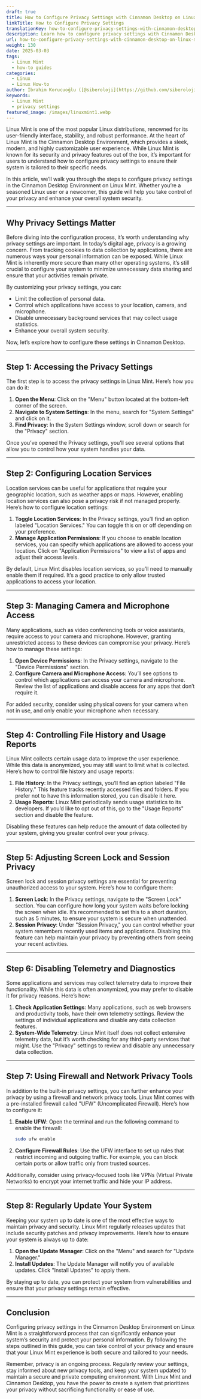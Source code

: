 ```yaml
---
draft: true
title: How to Configure Privacy Settings with Cinnamon Desktop on Linux Mint
linkTitle: How to Configure Privacy Settings
translationKey: how-to-configure-privacy-settings-with-cinnamon-desktop-on-linux-mint
description: Learn how to configure privacy settings with Cinnamon Desktop on Linux Mint
url: how-to-configure-privacy-settings-with-cinnamon-desktop-on-linux-mint
weight: 130
date: 2025-03-03
tags:
  - Linux Mint
  - how-to guides
categories:
  - Linux
  - Linux How-to
author: İbrahim Korucuoğlu ([@siberoloji](https://github.com/siberoloji))
keywords:
  - Linux Mint
  - privacy settings
featured_image: /images/linuxmint1.webp
---
```

Linux Mint is one of the most popular Linux distributions, renowned for its user-friendly interface, stability, and robust performance. At the heart of Linux Mint is the Cinnamon Desktop Environment, which provides a sleek, modern, and highly customizable user experience. While Linux Mint is known for its security and privacy features out of the box, it’s important for users to understand how to configure privacy settings to ensure their system is tailored to their specific needs.

In this article, we’ll walk you through the steps to configure privacy settings in the Cinnamon Desktop Environment on Linux Mint. Whether you’re a seasoned Linux user or a newcomer, this guide will help you take control of your privacy and enhance your overall system security.

---

## Why Privacy Settings Matter

Before diving into the configuration process, it’s worth understanding why privacy settings are important. In today’s digital age, privacy is a growing concern. From tracking cookies to data collection by applications, there are numerous ways your personal information can be exposed. While Linux Mint is inherently more secure than many other operating systems, it’s still crucial to configure your system to minimize unnecessary data sharing and ensure that your activities remain private.

By customizing your privacy settings, you can:

- Limit the collection of personal data.
- Control which applications have access to your location, camera, and microphone.
- Disable unnecessary background services that may collect usage statistics.
- Enhance your overall system security.

Now, let’s explore how to configure these settings in Cinnamon Desktop.

---

## Step 1: Accessing the Privacy Settings

The first step is to access the privacy settings in Linux Mint. Here’s how you can do it:

1. **Open the Menu**: Click on the "Menu" button located at the bottom-left corner of the screen.
2. **Navigate to System Settings**: In the menu, search for "System Settings" and click on it.
3. **Find Privacy**: In the System Settings window, scroll down or search for the "Privacy" section.

Once you’ve opened the Privacy settings, you’ll see several options that allow you to control how your system handles your data.

---

## Step 2: Configuring Location Services

Location services can be useful for applications that require your geographic location, such as weather apps or maps. However, enabling location services can also pose a privacy risk if not managed properly. Here’s how to configure location settings:

1. **Toggle Location Services**: In the Privacy settings, you’ll find an option labeled "Location Services." You can toggle this on or off depending on your preference.
2. **Manage Application Permissions**: If you choose to enable location services, you can specify which applications are allowed to access your location. Click on "Application Permissions" to view a list of apps and adjust their access levels.

By default, Linux Mint disables location services, so you’ll need to manually enable them if required. It’s a good practice to only allow trusted applications to access your location.

---

## Step 3: Managing Camera and Microphone Access

Many applications, such as video conferencing tools or voice assistants, require access to your camera and microphone. However, granting unrestricted access to these devices can compromise your privacy. Here’s how to manage these settings:

1. **Open Device Permissions**: In the Privacy settings, navigate to the "Device Permissions" section.
2. **Configure Camera and Microphone Access**: You’ll see options to control which applications can access your camera and microphone. Review the list of applications and disable access for any apps that don’t require it.

For added security, consider using physical covers for your camera when not in use, and only enable your microphone when necessary.

---

## Step 4: Controlling File History and Usage Reports

Linux Mint collects certain usage data to improve the user experience. While this data is anonymized, you may still want to limit what is collected. Here’s how to control file history and usage reports:

1. **File History**: In the Privacy settings, you’ll find an option labeled "File History." This feature tracks recently accessed files and folders. If you prefer not to have this information stored, you can disable it here.
2. **Usage Reports**: Linux Mint periodically sends usage statistics to its developers. If you’d like to opt out of this, go to the "Usage Reports" section and disable the feature.

Disabling these features can help reduce the amount of data collected by your system, giving you greater control over your privacy.

---

## Step 5: Adjusting Screen Lock and Session Privacy

Screen lock and session privacy settings are essential for preventing unauthorized access to your system. Here’s how to configure them:

1. **Screen Lock**: In the Privacy settings, navigate to the "Screen Lock" section. You can configure how long your system waits before locking the screen when idle. It’s recommended to set this to a short duration, such as 5 minutes, to ensure your system is secure when unattended.
2. **Session Privacy**: Under "Session Privacy," you can control whether your system remembers recently used items and applications. Disabling this feature can help maintain your privacy by preventing others from seeing your recent activities.

---

## Step 6: Disabling Telemetry and Diagnostics

Some applications and services may collect telemetry data to improve their functionality. While this data is often anonymized, you may prefer to disable it for privacy reasons. Here’s how:

1. **Check Application Settings**: Many applications, such as web browsers and productivity tools, have their own telemetry settings. Review the settings of individual applications and disable any data collection features.
2. **System-Wide Telemetry**: Linux Mint itself does not collect extensive telemetry data, but it’s worth checking for any third-party services that might. Use the "Privacy" settings to review and disable any unnecessary data collection.

---

## Step 7: Using Firewall and Network Privacy Tools

In addition to the built-in privacy settings, you can further enhance your privacy by using a firewall and network privacy tools. Linux Mint comes with a pre-installed firewall called "UFW" (Uncomplicated Firewall). Here’s how to configure it:

1. **Enable UFW**: Open the terminal and run the following command to enable the firewall:

   ```bash
   sudo ufw enable
   ```

2. **Configure Firewall Rules**: Use the UFW interface to set up rules that restrict incoming and outgoing traffic. For example, you can block certain ports or allow traffic only from trusted sources.

Additionally, consider using privacy-focused tools like VPNs (Virtual Private Networks) to encrypt your internet traffic and hide your IP address.

---

## Step 8: Regularly Update Your System

Keeping your system up to date is one of the most effective ways to maintain privacy and security. Linux Mint regularly releases updates that include security patches and privacy improvements. Here’s how to ensure your system is always up to date:

1. **Open the Update Manager**: Click on the "Menu" and search for "Update Manager."
2. **Install Updates**: The Update Manager will notify you of available updates. Click "Install Updates" to apply them.

By staying up to date, you can protect your system from vulnerabilities and ensure that your privacy settings remain effective.

---

## Conclusion

Configuring privacy settings in the Cinnamon Desktop Environment on Linux Mint is a straightforward process that can significantly enhance your system’s security and protect your personal information. By following the steps outlined in this guide, you can take control of your privacy and ensure that your Linux Mint experience is both secure and tailored to your needs.

Remember, privacy is an ongoing process. Regularly review your settings, stay informed about new privacy tools, and keep your system updated to maintain a secure and private computing environment. With Linux Mint and Cinnamon Desktop, you have the power to create a system that prioritizes your privacy without sacrificing functionality or ease of use.
